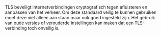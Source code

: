 TLS beveiligt internetverbindingen cryptografisch tegen afluisteren en 
aanpassen van het verkeer. Om deze standaard veilig te kunnen gebruiken moet
 deze niet alleen aan staan maar ook goed ingesteld zijn. Het gebruik van 
oude versies of verouderde instellingen kan maken dat een TLS-verbinding 
toch onveilig is.
